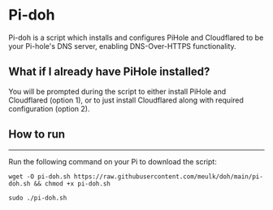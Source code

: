 # Pi-doh 

Pi-doh is a script which installs and configures PiHole and Cloudflared to be your Pi-hole's DNS server, enabling DNS-Over-HTTPS functionality.

## What if I already have PiHole installed? ##
You will be prompted during the script to either install PiHole and Cloudflared (option 1), or to just install Cloudflared along with required configuration (option 2).

## How to run ##
___
Run the following command on your Pi to download the script:

`wget -O pi-doh.sh https://raw.githubusercontent.com/meulk/doh/main/pi-doh.sh && chmod +x pi-doh.sh`

`sudo ./pi-doh.sh`
